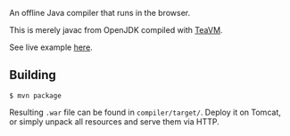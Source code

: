 An offline Java compiler that runs in the browser.

This is merely javac from OpenJDK compiled with [TeaVM](http://teavm.org).

See live example [here](http://teavm.org/sandbox/).

## Building

```
$ mvn package
```

Resulting `.war` file can be found in `compiler/target/`.
Deploy it on Tomcat, or simply unpack all resources and serve them via HTTP. 